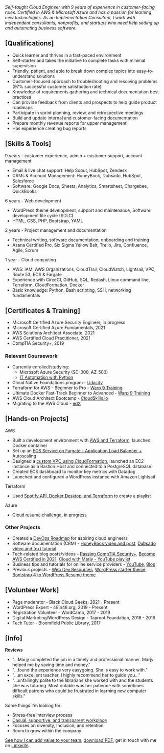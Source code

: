 *Self-taught Cloud Engineer with 9 years of experience in customer-facing roles. Certified in AWS & Microsoft Azure and has a passion for learning new technologies. As an Implementation Consultant, I work with independent consultants, nonprofits, and startups who need help setting up and automating business software.*

## [Qualifications]

- Quick learner and thrives in a fast-paced environment
- Self-starter and takes the initiative to complete tasks with minimal supervision
- Friendly, patient, and able to break down complex topics into easy-to-understand solutions
- Customer-focused approach to troubleshooting and resolving problems (97% successful customer satisfaction rate)
- Knowledge of requirements gathering and technical documentation best practices
- Can provide feedback from clients and prospects to help guide product roadmaps
- Participate in sprint planning, review, and retrospective meetings
- Build and update internal and customer-facing documentation
- Prepare monthly revenue reports for upper management
- Has experience creating bug reports

## [Skills & Tools]

9 years - customer experience, admin + customer support, account management 
-  Email & live chat support: Help Scout, HubSpot, Zendesk
-  CRMs & Account Management: HoneyBook, Dubsado, HubSpot, Salesforce
-  Software: Google Docs, Sheets, Analytics, Smartsheet, Chargebee, QuickBooks

6 years - Web development
- WordPress theme development, support and maintenance, Software development life cycle (SDLC)
- HTML, CSS, PHP, Bootstrap, YAML

2 years - Project management and documentation
- Technical writing, software documentation, onboarding and training
- Asana Certified Pro, Six Sigma Yellow Belt, Trello, Jira, Confluence, Agile, Scrum

1 year - Cloud computing 
- AWS: IAM, AWS Organizations, CloudTrail, CloudWatch, Lightsail, VPC, Route 53, ECS & Fargate
- Experience with CirceCI, GitHub, SQL, Redash, Linux command line, Terraform, CloudFormation, Docker
- Basic knowledge: Python, Bash scripting, SSH, networking fundamentals


## [Certificates & Training]

- Microsoft Certified Azure Security Engineer, in progress
- Microsoft Certified Azure Fundamentals, 2021
- AWS Solutions Architect Associate, 2021
- AWS Certified Cloud Practitioner, 2021
- CompTIA Security+, 2019

### Relevant Coursework

- Currently enrolled/studying: 
  -  Microsoft Azure Security (SC-300, AZ-500)
  -  [IT Automation with Python](https://www.coursera.org/professional-certificates/google-it-automation)
- Cloud Native Foundations program - [Udacity](https://www.udacity.com/scholarships/suse-cloud-native-foundations-scholarship)
- Terraform for AWS - Beginner to Pro - [Warp 9 Training](https://warp-9.com/courses)
- Ultimate Docker Fast-Track Beginner to Advanced - [Warp 9 Training](https://warp-9.com/courses)
- AWS Cloud Architect Bootcamp - [CloudSkills.io](https://cloudskills.io/courses/aws-cloud-architect)
- Migrating to the AWS Cloud - [edX](https://www.edx.org/course/migrating-to-the-aws-cloud)


## [Hands-on Projects]
AWS
- Built a development environment with [AWS and Terraform](https://github.com/mguery/terraform/tree/main/aws/tf-dev-env), launched Docker container
- Set up an [ECS Service on Fargate - Application Load Balancer + Autoscaling](https://github.com/mguery/aws-projects/blob/main/fargate.md)
- Designed a [custom VPC using CloudFormation](https://github.com/mguery/aws-projects#project-build-a-vpc-with-cloudformation), launched an EC2 instance as a Bastion Host and connected to a PostgreSQL database
- Created ECS dashboard to monitor key metrics with Datadog
- Launched and configured a WordPress instance with Amazon Lightsail 

Terraform
- Used [Spotify API, Docker Desktop, and Terraform](https://github.com/mguery/terraform/tree/main/spotify) to create a playlist

Azure
- [Cloud resume challenge, in progress](https://github.com/mguery/azure-resume)

### Other Projects

- Created a [DevOps Roadmap](https://mguery.github.io/devops-notes/) for aspiring cloud engineers
- Software documentation (CRM) - [HoneyBook video and post](https://msguery.net/honeybook-workflows), [Dubsado video and text tutorial](https://msguery.net/dubsado-walkthrough)
- Tech-related blog posts/videos - [Passing CompTIA Security+](https://msguery.net/passing-the-comptia-securityplus-exam), [Become AWS Certified in 2021](https://msguery.net/aws-certified), [Cloud with Marjy - YouTube playlist](https://www.youtube.com/playlist?list=PLppGQhQtHyJYqflcAsLakbCGxla-64s1W)
- Business tips and tutorials for online service providers - [YouTube](https://www.youtube.com/channel/UCH45NDaOXaxnGw5RBBgYQOg/videos), [Blog](https://msguery.net/blog)
- Previous projects - [Web Dev Resources](https://mguery.github.io/web-dev), [WordPress starter theme](https://github.com/mguery/base-theme), [Bootstrap 4 to WordPress Resume theme](https://github.com/mguery/bs4-wp-resume)


## [Volunteer Work]

- Page moderator - Black Cloud Geeks, 2021 - Present
- WordPress Expert - 48in48.org, 2019 - Present
- Registration Volunteer - WordCamp, 2017 - 2019
- Digital Marketing/WordPress Design - Taproot Foundation, 2018 - 2019
- Tech Tutor - Bloomfield Public Library, 2017


## [Info]

**Reviews**

* "...Marjy completed the job in a timely and professional manner. Marjy helped me by saving time and money."
* "...found the experience very easygoing. She is easy to work with."
* "...an excellent teacher. I highly recommend her to guide you..."
* "...unfailingly polite to the librarians she worked with and the students she was tutoring. Most notable was her patience with sometimes difficult patrons who could be frustrated in learning new computer skills." 


Some things I'm looking for: 
- Stress-free interview process
- [Casual, supportive, and transparent workplace](https://www.glassdoor.com/employers/blog/transparency-in-the-workplace/)
- Focuses on diversity, inclusion, and retention
- Room to grow within the company

[See how I can add value to your team](https://secure.plum.io/p/hk14dNZ_esxZzpK9gEMvXg), [download PDF](https://docs.google.com/document/d/1K4OL351ZP9IgZJuYnp6B8Ad_y41f1tOYPv1YtlFHigM), get in touch with me on [LinkedIn](https://www.linkedin.com/in/msguery).
